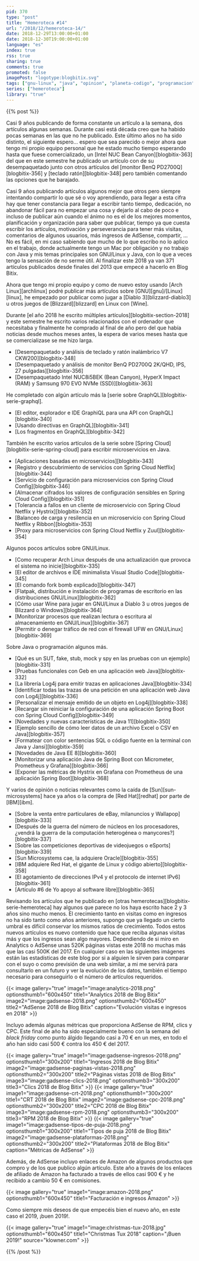 ```yaml
---
pid: 370
type: "post"
title: "Hemeroteca #14"
url: "/2018/12/hemeroteca-14/"
date: 2018-12-29T13:00:00+01:00
date: 2018-12-30T19:00:00+01:00
language: "es"
index: true
rss: true
sharing: true
comments: true
promoted: false
imagePost: "logotype:blogbitix.svg"
tags: ["gnu-linux", "java", "opinion", "planeta-codigo", "programacion", "software", "software-libre"]
series: ["hemeroteca"]
library: "true"
---
```


{{% post %}}

Casi 9 años publicando de forma constante un artículo a la semana, dos artículos algunas semanas. Durante casi está década creo que ha habido pocas semanas en las que no he publicado. Este último años no ha sido distinto, el siguiente espero... espero que sea parecido o mejor ahora que tengo mi propio equipo personal que he estado mucho tiempo esperando hasta que fuese comercializado, un [Intel NUC Bean Canyon][blogbitix-363] del que en este semestre he publicado un artículo con de su desempaquetado junto con otros artículos del [monitor BenQ PD2700Q][blogbitix-356] y [teclado ratón][blogbitix-348] pero también comentando las opciones que he barajado.

Casi 9 años publicando artículos algunos mejor que otros pero siempre intentando compartir lo que sé o voy aprendiendo, para llegar a esta cifra hay que tener constancia para llegar a escribir tanto tiempo, dedicación, no abandonar fácil para no empezar una cosa y dejarlo al cabo de poco e incluso de publicar aún cuando el ánimo no es el de los mejores momentos, planificación y organización para saber que publicar, tiempo ya que cuesta escribir los artículos, motivación y perseverancia para tener más visitas, comentarios de algunos usuarios, más ingresos de AdSense, compartir, ... No es fácil, en mi caso sabiendo que mucho de lo que escribo no lo aplico en el trabajo, donde actualmente tengo un Mac por obligación y no trabajo con Java y mis temas principales son GNU/Linux y Java, con lo que a veces tengo la sensación de no serme útil. Al finalizar este 2018 ya van 371 artículos publicados desde finales del 2013 que empecé a hacerlo en Blog Bitix.

Ahora que tengo mi propio equipo y como de nuevo estoy usando [Arch Linux][archlinux] podré publicar más artículos sobre [GNU][gnu]/[Linux][linux], he empezado por publicar como jugar a [Diablo 3][blizzard-diablo3] u otros juegos de [Blizzard][blizzard] en Linux con [Wine].

Durante [el año 2018 he escrito múltiples artículos][blogbitix-section-2018] y este semestre he escrito varios relacionados con el ordenador que necesitaba y finalmente he comprado al final de año pero del que había noticias desde muchos meses antes, la espera de varios meses hasta que se comercializase se me hizo larga.

* [Desempaquetado y análisis de teclado y ratón inalámbrico V7 CKW200][blogbitix-348]
* [Desempaquetado y análisis de monitor BenQ PD2700Q 2K/QHD, IPS, 27 pulgadas][blogbitix-356]
* [Desempaquetado Intel NUC8i5BEK (Bean Canyon), HyperX Impact (RAM) y Samsung 970 EVO NVMe (SSD)][blogbitix-363]

He completado con algún artículo más la [serie sobre GraphQL][blogbitix-serie-graphql].

* [El editor, explorador e IDE GraphiQL para una API con GraphQL][blogbitix-340]
* [Usando directivas en GraphQL][blogbitix-341]
* [Los fragmentos en GraphQL][blogbitix-342]

También he escrito varios artículos de la serie sobre [Spring Cloud][blogbitix-serie-spring-cloud] para escribir microservicios en Java.

* [Aplicaciones basadas en microservicios][blogbitix-343]
* [Registro y descubrimiento de servicios con Spring Cloud Netflix][blogbitix-344]
* [Servicio de configuración para microservicios con Spring Cloud Config][blogbitix-346]
* [Almacenar cifrados los valores de configuración sensibles en Spring Cloud Config][blogbitix-351]
* [Tolerancia a fallos en un cliente de microservicio con Spring Cloud Netflix y Hystrix][blogbitix-352]
* [Balanceo de carga y resilencia en un microservicio con Spring Cloud Netflix y Ribbon][blogbitix-353]
* [Proxy para microservicios con Spring Cloud Netflix y Zuul][blogbitix-354]

Algunos pocos artículos sobre GNU/Linux.

* [Como recuperar Arch Linux después de una actualización que provoca el sistema no inicie][blogbitix-335]
* [El editor de archivos e IDE minimalista Visual Studio Code][blogbitix-345]
* [El comando fork bomb explicado][blogbitix-347]
* [Flatpak, distribución e instalación de programas de escritorio en las distribuciones GNU/Linux][blogbitix-362]
* [Cómo usar Wine para jugar en GNU/Linux a Diablo 3 u otros juegos de Blizzard o Windows][blogbitix-364]
* [Monitorizar procesos que realizan lectura o escritura al almacenamiento en GNU/Linux][blogbitix-367]
* [Permitir o denegar tráfico de red con el firewall UFW en GNU/Linux][blogbitix-369]

Sobre Java o programación algunos más.

* [Qué es un SUT, fake, stub, mock y spy en las pruebas con un ejemplo][blogbitix-331]
* [Pruebas funcionales con Geb en una aplicación web Java][blogbitix-332]
* [La librería Log4j para emitir trazas en aplicaciones Java][blogbitix-334]
* [Identificar todas las trazas de una petición en una aplicación web Java con Log4j][blogbitix-336]
* [Personalizar el mensaje emitido de un objeto en Log4j][blogbitix-338]
* [Recargar sin reiniciar la configuración de una aplicación Spring Boot con Spring Cloud Config][blogbitix-349]
* [Novedades y nuevas características de Java 11][blogbitix-350]
* [Ejemplo sencillo de cómo leer datos de un archivo Excel o CSV en Java][blogbitix-357]
* [Formatear con color sentencias SQL o código fuente en la terminal con Java y Jansi][blogbitix-359]
* [Novedades de Java EE 8][blogbitix-360]
* [Monitorizar una aplicación Java de Spring Boot con Micrometer, Prometheus y Grafana][blogbitix-366]
* [Exponer las métricas de Hystrix en Grafana con Prometheus de una aplicación Spring Boot][blogbitix-368]

Y varios de opinión o noticias relevantes como la caída de [Sun][sun-microsystems] hace ya años o la compra de [Red Hat][redhat] por parte de [IBM][ibm].

* [Sobre la venta entre particulares de eBay, milanuncios y Wallapop][blogbitix-333]
* [Después de la guerra del número de núcleos en los procesadores, ¿vendrá la guerra de la computación heterogénea o manycores?][blogbitix-337]
* [Sobre las competiciones deportivas de videojuegos o eSports][blogbitix-339]
* [Sun Microsystems cae, la adquiere Oracle][blogbitix-355]
* [IBM adquiere Red Hat, el gigante de Linux y código abierto][blogbitix-358]
* [El agotamiento de direcciones IPv4 y el protocolo de internet IPv6][blogbitix-361]
* [Artículo #6 de Yo apoyo al software libre][blogbitix-365]

Revisando los artículos que he publicado en [otras hemerotecas][blogbitix-serie-hemeroteca] hay algunos que parece no los haya escrito hace 2 y 3 años sino mucho menos. El crecimiento tanto en visitas como en ingresos no ha sido tanto como años anteriores, supongo que ya llegado un cierto umbral es difícil conservar los mismos ratios de crecimiento. Todos estos nuevos artículos es nuevo contenido que hace que reciba algunas visitas más y que los ingresos sean algo mayores. Dependiendo de si miro en Analytics o AdSense unas 520K páginas vistas este 2018 no muchas más que las casi 500K del 2017. En cualquier caso en las siguientes imágenes están las estadísticas de este blog por si a alguien le sirven para comparar con el suyo o como previsión de una web similar, a mi me servirá para consultarlo en un futuro y ver la evolución de los datos, también el tiempo necesario para conseguirlo o el número de artículos requeridos.

{{< image
    gallery="true"
    image1="image:analytics-2018.png" optionsthumb1="600x450" title1="Analytics 2018 de Blog Bitix"
    image2="image:gadsense-2018.png" optionsthumb2="600x450" title2="AdSense 2018 de Blog Bitix"
    caption="Evolución visitas e ingresos en 2018" >}}

Incluyo además algunas métricas que proporciona AdSense de RPM, clics y CPC. Este final de año ha sido especialmente bueno con la semana del _black friday_ como punto álgido llegando casi a 70 € en un mes, en todo el año han sido casi 500 € contra los 450 € del 2017.

{{< image
    gallery="true"
    image1="image:gadsense-ingresos-2018.png" optionsthumb1="300x200" title1="Ingresos 2018 de Blog Bitix"
    image2="image:gadsense-paginas-vistas-2018.png" optionsthumb2="300x200" title2="Páginas vistas 2018 de Blog Bitix"
    image3="image:gadsense-clics-2018.png" optionsthumb3="300x200" title3="Clics 2018 de Blog Bitix" >}}
{{< image
    gallery="true"
    image1="image:gadsense-crt-2018.png" optionsthumb1="300x200" title1="CRT 2018 de Blog Bitix"
    image2="image:gadsense-cpc-2018.png" optionsthumb2="300x200" title2="CPC 2018 de Blog Bitix"
    image3="image:gadsense-rpm-2018.png" optionsthumb3="300x200" title3="RPM 2018 de Blog Bitix" >}}
{{< image
    gallery="true"
    image1="image:gadsense-tipos-de-puja-2018.png" optionsthumb1="300x200" title1="Tipos de puja 2018 de Blog Bitix"
    image2="image:gadsense-plataformas-2018.png" optionsthumb2="300x200" title2="Plataformas 2018 de Blog Bitix"
    caption="Métricas de AdSense" >}}

Además, de AdSense incluyo enlaces de Amazon de algunos productos que compro y de los que publico algún artículo. Este año a través de los enlaces de afiliado de Amazon ha facturado a través de ellos casi 900 € y he recibido a cambio 50 € en comisiones.

{{< image
    gallery="true"
    image1="image:amazon-2018.png" optionsthumb1="600x450" title1="Facturación e ingresos Amazon" >}}

Como siempre mis deseos de que empecéis bien el nuevo año, en este caso el 2019, ¡buen 2019!.

{{< image
    gallery="true"
    image1="image:christmas-tux-2018.jpg" optionsthumb1="600x450" title1="Christmas Tux 2018"
    caption="¡Buen 2019!" source="klowner.com" >}}

{{% /post %}}
